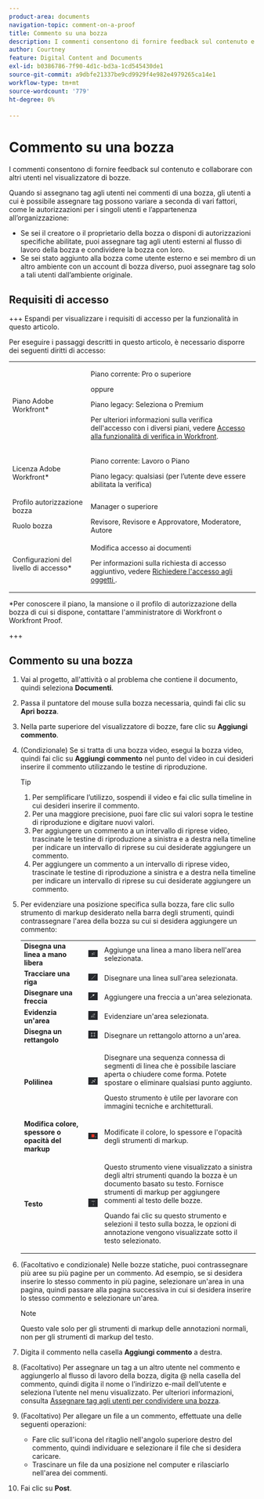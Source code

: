 ```yaml
---
product-area: documents
navigation-topic: comment-on-a-proof
title: Commento su una bozza
description: I commenti consentono di fornire feedback sul contenuto e collaborare con altri utenti nel visualizzatore di bozze.
author: Courtney
feature: Digital Content and Documents
exl-id: b0386786-7f90-4d1c-bd3a-1cd545430de1
source-git-commit: a9dbfe21337be9cd9929f4e982e4979265ca14e1
workflow-type: tm+mt
source-wordcount: '779'
ht-degree: 0%

---
```


# Commento su una bozza

<!-- Audited: 5/2025 -->

I commenti consentono di fornire feedback sul contenuto e collaborare con altri utenti nel visualizzatore di bozze.

Quando si assegnano tag agli utenti nei commenti di una bozza, gli utenti a cui è possibile assegnare tag possono variare a seconda di vari fattori, come le autorizzazioni per i singoli utenti e l’appartenenza all’organizzazione:

* Se sei il creatore o il proprietario della bozza o disponi di autorizzazioni specifiche abilitate, puoi assegnare tag agli utenti esterni al flusso di lavoro della bozza e condividere la bozza con loro.
* Se sei stato aggiunto alla bozza come utente esterno e sei membro di un altro ambiente con un account di bozza diverso, puoi assegnare tag solo a tali utenti dall’ambiente originale. <!--For more information, see [Proofing collaboration limitations with people outside of your organization](../../../../review-and-approve-work/proofing/tips-tricks-and-troubleshooting/collaboration-with-members-outside-of-your-organization.md)-->

## Requisiti di accesso

+++ Espandi per visualizzare i requisiti di accesso per la funzionalità in questo articolo.

Per eseguire i passaggi descritti in questo articolo, è necessario disporre dei seguenti diritti di accesso:

<table style="table-layout:auto"> 
 <col> 
 <col> 
 <tbody> 
  <tr> 
   <td role="rowheader">Piano Adobe Workfront*</td> 
   <td> <p>Piano corrente: Pro o superiore</p> <p>oppure</p> <p>Piano legacy: Seleziona o Premium</p> <p>Per ulteriori informazioni sulla verifica dell'accesso con i diversi piani, vedere <a href="/help/quicksilver/administration-and-setup/manage-workfront/configure-proofing/access-to-proofing-functionality.md" class="MCXref xref">Accesso alla funzionalità di verifica in Workfront</a>.</p> </td> 
  </tr> 
  <tr> 
   <td role="rowheader">Licenza Adobe Workfront*</td> 
   <td> <p>Piano corrente: Lavoro o Piano</p> <p>Piano legacy: qualsiasi (per l’utente deve essere abilitata la verifica)</p> </td> 
  </tr> 
  <tr> 
   <td role="rowheader">Profilo autorizzazione bozza </td> 
   <td>Manager o superiore</td> 
  </tr> 
  <tr> 
   <td role="rowheader">Ruolo bozza</td> 
   <td>Revisore, Revisore e Approvatore, Moderatore, Autore</td> 
  </tr> 
  <tr> 
   <td role="rowheader">Configurazioni del livello di accesso*</td> 
   <td> <p>Modifica accesso ai documenti</p> <p>Per informazioni sulla richiesta di accesso aggiuntivo, vedere <a href="../../../../workfront-basics/grant-and-request-access-to-objects/request-access.md" class="MCXref xref">Richiedere l'accesso agli oggetti </a>.</p> </td> 
  </tr> 
 </tbody> 
</table>

&#42;Per conoscere il piano, la mansione o il profilo di autorizzazione della bozza di cui si dispone, contattare l&#39;amministratore di Workfront o Workfront Proof.

+++

## Commento su una bozza

1. Vai al progetto, all&#39;attività o al problema che contiene il documento, quindi seleziona **Documenti**.
1. Passa il puntatore del mouse sulla bozza necessaria, quindi fai clic su **Apri bozza**.

1. Nella parte superiore del visualizzatore di bozze, fare clic su **Aggiungi commento**.
1. (Condizionale) Se si tratta di una bozza video, esegui la bozza video, quindi fai clic su **Aggiungi commento** nel punto del video in cui desideri inserire il commento utilizzando le testine di riproduzione.

   >[!TIP]
   >
   >1. Per semplificare l’utilizzo, sospendi il video e fai clic sulla timeline in cui desideri inserire il commento.
   >1. Per una maggiore precisione, puoi fare clic sui valori sopra le testine di riproduzione e digitare nuovi valori.
   >1. Per aggiungere un commento a un intervallo di riprese video, trascinate le testine di riproduzione a sinistra e a destra nella timeline per indicare un intervallo di riprese su cui desiderate aggiungere un commento.
   >1. Per aggiungere un commento a un intervallo di riprese video, trascinate le testine di riproduzione a sinistra e a destra nella timeline per indicare un intervallo di riprese su cui desiderate aggiungere un commento.

1. Per evidenziare una posizione specifica sulla bozza, fare clic sullo strumento di markup desiderato nella barra degli strumenti, quindi contrassegnare l&#39;area della bozza su cui si desidera aggiungere un commento:

   <table style="table-layout:auto"> 
    <col> 
    <col> 
    <col> 
    <tbody> 
     <tr> 
      <td role="rowheader"><strong>Disegna una linea a mano libera</strong> </td> 
      <td> <img src="assets/freehand-line.png"> </td> 
      <td>Aggiunge una linea a mano libera nell'area selezionata.</td> 
     </tr> 
     <tr> 
      <td role="rowheader"><strong>Tracciare una riga</strong> </td> 
      <td> <img src="assets/line.png"> </td> 
      <td>Disegnare una linea sull'area selezionata.</td> 
     </tr> 
     <tr> 
      <td role="rowheader"><strong>Disegnare una freccia</strong> </td> 
      <td> <img src="assets/arrow.png"> </td> 
      <td>Aggiungere una freccia a un'area selezionata.</td> 
     </tr> 
     <tr> 
      <td role="rowheader"><strong>Evidenzia un'area</strong> </td> 
      <td> <img src="assets/highlight.png"> </td> 
      <td>Evidenziare un'area selezionata.</td> 
     </tr> 
     <tr> 
      <td role="rowheader"><strong>Disegna un rettangolo</strong> </td> 
      <td> <img src="assets/rectangle.png"> </td> 
      <td>Disegnare un rettangolo attorno a un'area.</td> 
     </tr> 
     <tr> 
      <td role="rowheader"><strong>Polilinea</strong> </td> 
      <td> <img src="assets/polyline.png"> </td> 
      <td> <p>Disegnare una sequenza connessa di segmenti di linea che è possibile lasciare aperta o chiudere come forma. Potete spostare o eliminare qualsiasi punto aggiunto. </p> <p>Questo strumento è utile per lavorare con immagini tecniche e architetturali.</p> </td> 
     </tr> 
     <tr> 
      <td role="rowheader"><strong>Modifica colore, spessore o opacità del markup</strong> </td> 
      <td> <img src="assets/change-color.png"> </td> 
      <td>Modificate il colore, lo spessore e l'opacità degli strumenti di markup.</td> 
     </tr> 
     <tr> 
      <td role="rowheader"><strong>Testo</strong> </td> 
      <td> <img src="assets/copy-of-text.png"> </td> 
      <td> <p>Questo strumento viene visualizzato a sinistra degli altri strumenti quando la bozza è un documento basato su testo. Fornisce strumenti di markup per aggiungere commenti al testo delle bozze. <br></p> <p>Quando fai clic su questo strumento e selezioni il testo sulla bozza, le opzioni di annotazione vengono visualizzate sotto il testo selezionato.<br></p> </td> 
     </tr> 
    </tbody> 
   </table>

1. (Facoltativo e condizionale) Nelle bozze statiche, puoi contrassegnare più aree su più pagine per un commento. Ad esempio, se si desidera inserire lo stesso commento in più pagine, selezionare un&#39;area in una pagina, quindi passare alla pagina successiva in cui si desidera inserire lo stesso commento e selezionare un&#39;area.

   >[!NOTE]
   >
   >Questo vale solo per gli strumenti di markup delle annotazioni normali, non per gli strumenti di markup del testo.

1. Digita il commento nella casella **Aggiungi commento** a destra.
1. (Facoltativo) Per assegnare un tag a un altro utente nel commento e aggiungerlo al flusso di lavoro della bozza, digita @ nella casella del commento, quindi digita il nome o l’indirizzo e-mail dell’utente e seleziona l’utente nel menu visualizzato. Per ulteriori informazioni, consulta [Assegnare tag agli utenti per condividere una bozza](../../../../review-and-approve-work/proofing/reviewing-proofs-within-workfront/comment-on-a-proof/tag-users-to-share-proof.md).
1. (Facoltativo) Per allegare un file a un commento, effettuate una delle seguenti operazioni:

   * Fare clic sull&#39;icona del ritaglio nell&#39;angolo superiore destro del commento, quindi individuare e selezionare il file che si desidera caricare.
   * Trascinare un file da una posizione nel computer e rilasciarlo nell&#39;area dei commenti.

1. Fai clic su **Post**.
